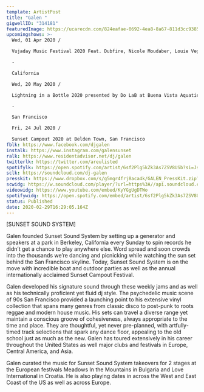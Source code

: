 ```yaml
---
template: ArtistPost
title: "Galen "
gigwellID: "314181"
featuredImage: https://ucarecdn.com/824eafae-0692-4ea8-8a67-811d3cc9385d/
upcomingshows: >-
  Wed, 01 Apr 2020 /

  Vujaday Music Festival 2020 Feat. Dubfire, Nicole Moudaber, Louie Vega, Lee Burridge, Kenny Gla at TBA - Barbados, Barbados

  -

  California

  Wed, 20 May 2020 /

  Lightning in a Bottle 2020 presented by Do LaB at Buena Vista Aquatic Recreational Area, California

  -

  San Francisco

  Fri, 24 Jul 2020 /

  Sunset Campout 2020 at Belden Town, San Francisco
fblk: https://www.facebook.com/djgalen
instalk: https://www.instagram.com/galensunset
ralk: https://www.residentadvisor.net/dj/galen
twitterlk: https://twitter.com/areulisted
spotifylk: https://open.spotify.com/artist/6sf2Plg5kZk3As7ZSV8USb?si=JsuDIjM0RFOwI9bWOW8ugw
sclk: https://soundcloud.com/dj-galen
presskit: https://www.dropbox.com/s/g5mgr4frj8aca4k/GALEN_PressKit.zip?dl=0
scwidg: https://w.soundcloud.com/player/?url=https%3A//api.soundcloud.com/tracks/743059705&color=%23ff5500&auto_play=false&hide_related=false&show_comments=true&show_user=true&show_reposts=false&show_teaser=true&visual=true
videowidg: https://www.youtube.com/embed/KyYGgUgDTWo
spotifywidg: https://open.spotify.com/embed/artist/6sf2Plg5kZk3As7ZSV8USb
status: Published
date: 2020-02-29T16:29:05.164Z
---
```

\[SUNSET SOUND SYSTEM]

Galen founded Sunset Sound System by setting up a generator and speakers at a park in Berkeley, California every Sunday to spin records he didn’t get a chance to play anywhere else. Word spread and soon crowds into the thousands we’re dancing and picnicking while watching the sun set behind the San Francisco skyline.  Today, Sunset Sound System is on the move with incredible boat and outdoor parties as well as the annual internationally acclaimed Sunset Campout Festival.

Galen developed his signature sound through these weekly jams and as well as his technically proficient yet fluid dj style. The psychedelic music scene of 90s San Francisco provided a launching point to his extensive vinyl collection that spans many genres from classic disco to post-punk to roots reggae and modern house music. His sets can travel a diverse range yet maintain a conscious groove of cohesiveness, always appropriate to the time and place. They are thoughtful, yet never pre-planned, with artfully-timed track selections that spark any dance floor, appealing to the old school just as much as the new. Galen has toured extensively in his career throughout the United States as well major clubs and festivals in Europe, Central America, and Asia.

Galen curated the music for Sunset Sound System takeovers for 2 stages at the European festivals Meadows In the Mountains in Bulgaria and Love International in Croatia. He is also playing dates in across the West and East Coast of the US as well as across Europe.